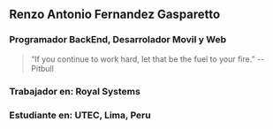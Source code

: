 ## Renzo Antonio Fernandez Gasparetto
### Programador BackEnd, Desarrolador Movil y Web
> “If you continue to work hard, let that be the fuel to your fire.” -- Pitbull

### Trabajador en: Royal Systems
### Estudiante en: UTEC, Lima, Peru


<!--
**renzofernandezutec/renzofernandezutec** is a ✨ _special_ ✨ repository because its `README.md` (this file) appears on your GitHub profile.

Here are some ideas to get you started:

- 🔭 I’m currently working on ...
- 🌱 I’m currently learning ...
- 👯 I’m looking to collaborate on ...
- 🤔 I’m looking for help with ...
- 💬 Ask me about ...
- 📫 How to reach me: ...
- 😄 Pronouns: ...
- ⚡ Fun fact: ...
-->
